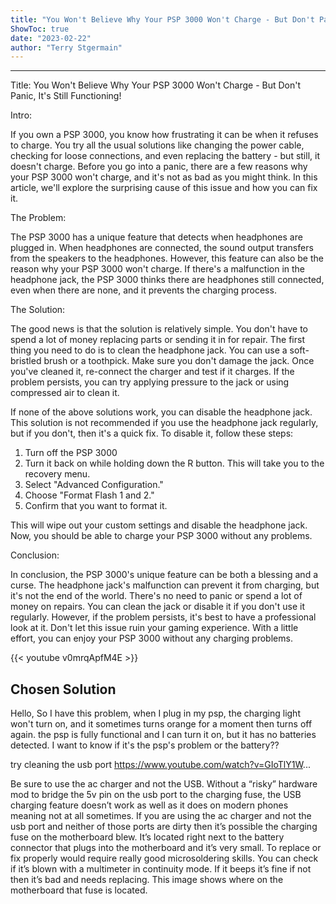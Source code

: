 ```yaml
---
title: "You Won't Believe Why Your PSP 3000 Won't Charge - But Don't Panic, It's Still Functioning!"
ShowToc: true 
date: "2023-02-22"
author: "Terry Stgermain"
---
```

*****
Title: You Won't Believe Why Your PSP 3000 Won't Charge - But Don't Panic, It's Still Functioning!

Intro:

If you own a PSP 3000, you know how frustrating it can be when it refuses to charge. You try all the usual solutions like changing the power cable, checking for loose connections, and even replacing the battery - but still, it doesn't charge. Before you go into a panic, there are a few reasons why your PSP 3000 won't charge, and it's not as bad as you might think. In this article, we'll explore the surprising cause of this issue and how you can fix it.

The Problem:

The PSP 3000 has a unique feature that detects when headphones are plugged in. When headphones are connected, the sound output transfers from the speakers to the headphones. However, this feature can also be the reason why your PSP 3000 won't charge. If there's a malfunction in the headphone jack, the PSP 3000 thinks there are headphones still connected, even when there are none, and it prevents the charging process. 

The Solution:

The good news is that the solution is relatively simple. You don't have to spend a lot of money replacing parts or sending it in for repair. The first thing you need to do is to clean the headphone jack. You can use a soft-bristled brush or a toothpick. Make sure you don't damage the jack. Once you've cleaned it, re-connect the charger and test if it charges. If the problem persists, you can try applying pressure to the jack or using compressed air to clean it.

If none of the above solutions work, you can disable the headphone jack. This solution is not recommended if you use the headphone jack regularly, but if you don't, then it's a quick fix. To disable it, follow these steps:

1. Turn off the PSP 3000
2. Turn it back on while holding down the R button. This will take you to the recovery menu.
3. Select "Advanced Configuration."
4. Choose "Format Flash 1 and 2."
5. Confirm that you want to format it.

This will wipe out your custom settings and disable the headphone jack. Now, you should be able to charge your PSP 3000 without any problems.

Conclusion:

In conclusion, the PSP 3000's unique feature can be both a blessing and a curse. The headphone jack's malfunction can prevent it from charging, but it's not the end of the world. There's no need to panic or spend a lot of money on repairs. You can clean the jack or disable it if you don't use it regularly. However, if the problem persists, it's best to have a professional look at it. Don't let this issue ruin your gaming experience. With a little effort, you can enjoy your PSP 3000 without any charging problems.

{{< youtube v0mrqApfM4E >}} 



## Chosen Solution
 Hello,
So I have this problem, when I plug in my psp, the charging light won't turn on, and it sometimes turns orange for a moment then turns off again. the psp is fully functional and I can turn it on, but it has no batteries detected. I want to know if it's the psp's problem or the battery??

 try cleaning the usb port
https://www.youtube.com/watch?v=GIoTlY1W...

 Be sure to use the ac charger and not the USB. Without a “risky” hardware mod to bridge the 5v pin on the usb port to the charging fuse, the USB charging feature doesn’t work as well as it does on modern phones meaning not at all sometimes. If you are using the ac charger and not the usb port and neither of those ports are dirty then it’s possible the charging fuse on the motherboard blew. It’s located right next to the battery connector that plugs into the motherboard and it’s very small. To replace or fix properly would require really good microsoldering skills. You can check if it’s blown with a multimeter in continuity mode. If it beeps it’s fine if not then it’s bad and needs replacing. This image shows where on the motherboard that fuse is located.




